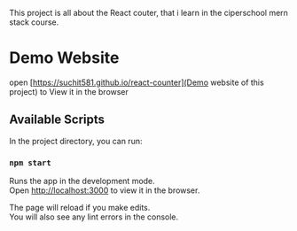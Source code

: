 This project is all about the React couter, that i learn in the ciperschool mern stack course.

# Demo Website
open [https://suchit581.github.io/react-counter](Demo website of this project) to View it in the browser

## Available Scripts
In the project directory, you can run:

### `npm start`

Runs the app in the development mode.<br />
Open [http://localhost:3000](http://localhost:3000) to view it in the browser.

The page will reload if you make edits.<br />
You will also see any lint errors in the console.

